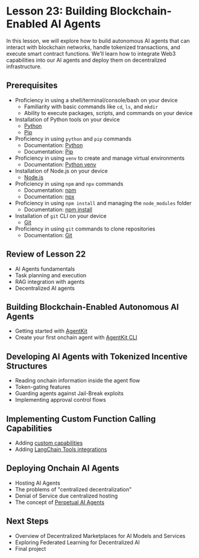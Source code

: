 # Lesson 23: Building Blockchain-Enabled AI Agents

In this lesson, we will explore how to build autonomous AI agents that can interact with blockchain networks, handle tokenized transactions, and execute smart contract functions. We'll learn how to integrate Web3 capabilities into our AI agents and deploy them on decentralized infrastructure.

## Prerequisites

- Proficiency in using a shell/terminal/console/bash on your device
  - Familiarity with basic commands like `cd`, `ls`, and `mkdir`
  - Ability to execute packages, scripts, and commands on your device
- Installation of Python tools on your device
  - [Python](https://www.python.org/downloads/)
  - [Pip](https://pip.pypa.io/en/stable/installation/)
- Proficiency in using `python` and `pip` commands
  - Documentation: [Python](https://docs.python.org/3/)
  - Documentation: [Pip](https://pip.pypa.io/en/stable/)
- Proficiency in using `venv` to create and manage virtual environments
  - Documentation: [Python venv](https://docs.python.org/3/library/venv.html)
- Installation of Node.js on your device
  - [Node.js](https://nodejs.org/en/download/)
- Proficiency in using `npm` and `npx` commands
  - Documentation: [npm](https://docs.npmjs.com/)
  - Documentation: [npx](https://www.npmjs.com/package/npx)
- Proficiency in using `npm install` and managing the `node_modules` folder
  - Documentation: [npm install](https://docs.npmjs.com/cli/v10/commands/npm-install)
- Installation of `git` CLI on your device
  - [Git](https://git-scm.com/downloads)
- Proficiency in using `git` commands to clone repositories
  - Documentation: [Git](https://git-scm.com/doc)

## Review of Lesson 22

- AI Agents fundamentals
- Task planning and execution
- RAG integration with agents
- Decentralized AI agents

## Building Blockchain-Enabled Autonomous AI Agents

- Getting started with [AgentKit](https://www.coinbase.com/en-br/developer-platform/discover/launches/introducing-agentkit)
- Create your first onchain agent with [AgentKit CLI](https://www.npmjs.com/package/create-onchain-agent)

## Developing AI Agents with Tokenized Incentive Structures

- Reading onchain information inside the agent flow
- Token-gating features
- Guarding agents against Jail-Break exploits
- Implementing approval control flows

## Implementing Custom Function Calling Capabilities

- Adding [custom capabilities](https://docs.cdp.coinbase.com/agentkit/docs/add-agent-capabilities)
- Adding [LangChain Tools integrations](https://docs.cdp.coinbase.com/agentkit/docs/integrate-langchain-tools)

## Deploying Onchain AI Agents

- Hosting AI Agents
- The problems of "centralized decentralization"
- Denial of Service due centralized hosting
- The concept of [Perpetual AI Agents](https://x.com/OraProtocol/status/1879323919381069864)

## Next Steps

- Overview of Decentralized Marketplaces for AI Models and Services
- Exploring Federated Learning for Decentralized AI
- Final project

